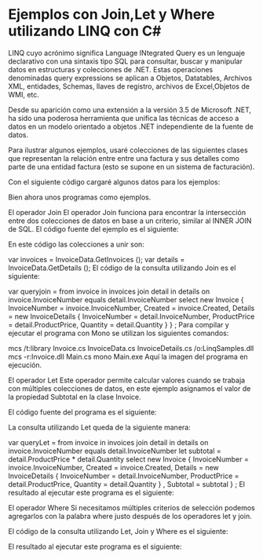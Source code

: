 # Ejemplos con Join,Let y Where utilizando LINQ con C#

LINQ cuyo acrónimo significa Language INtegrated Query es un lenguaje declarativo con una sintaxis tipo SQL para consultar, buscar y manipular datos en estructuras y colecciones de .NET. Estas operaciones denominadas query expressions se aplican a Objetos, Datatables, Archivos XML, entidades, Schemas, llaves de registro, archivos de Excel,Objetos de WMI, etc.

Desde su aparición como una extensión a la versión 3.5 de Microsoft .NET, ha sido una poderosa herramienta que unifica las técnicas de acceso a datos en un modelo orientado a objetos .NET independiente de la fuente de datos.

Para ilustrar algunos ejemplos, usaré colecciones de las siguientes clases que representan la relación entre entre una factura y sus detalles como parte de una entidad factura (esto se supone en un sistema de facturación).



Con el siguiente código cargaré algunos datos para los ejemplos:



Bien ahora unos programas como ejemplos.

El operador Join
El operador Join funciona para encontrar la intersección entre dos colecciones de datos en base a un criterio, similar al INNER JOIN de SQL. El código fuente del ejemplo es el siguiente:



En este código las colecciones a unir son:

var invoices = InvoiceData.GetInvoices ();
var details = InvoiceData.GetDetails ();
El código de la consulta utilizando Join es el siguiente:

var queryjoin = from invoice in invoices
  join detail in details on invoice.InvoiceNumber equals detail.InvoiceNumber
 select new Invoice
 {
  InvoiceNumber = invoice.InvoiceNumber,
  Created = invoice.Created,
  Details = new InvoiceDetails
  {
   InvoiceNumber = detail.InvoiceNumber,
   ProductPrice = detail.ProductPrice,
   Quantity = detail.Quantity
  }
 } ;
Para compilar y ejecutar el programa con Mono se utilizan los siguientes comandos:

mcs /t:library Invoice.cs InvoiceData.cs InvoiceDetails.cs /o:LinqSamples.dll
mcs -r:Invoice.dll Main.cs
mono Main.exe
Aquí la imagen del programa en ejecución.



El operador Let
Este operador permite calcular valores cuando se trabaja con múltiples colecciones de datos, en este ejemplo asignamos el valor de la propiedad Subtotal en la clase Invoice.

El código fuente del programa es el siguiente:



La consulta utilizando Let queda de la siguiente manera:

var queryLet = from invoice in invoices
 join detail in details on
 invoice.InvoiceNumber equals detail.InvoiceNumber
 let subtotal = detail.ProductPrice * detail.Quantity
 select new Invoice
 {
  InvoiceNumber = invoice.InvoiceNumber,
  Created = invoice.Created,
  Details = new InvoiceDetails
  {
   InvoiceNumber = detail.InvoiceNumber,
   ProductPrice = detail.ProductPrice,
   Quantity = detail.Quantity
  } ,
  Subtotal = subtotal
 } ;
El resultado al ejecutar este programa es el siguiente:



El operador Where
Si necesitamos múltiples criterios de selección podemos agregarlos con la palabra where justo después de los operadores let y join.

El código de la consulta utilizando Let, Join y Where es el siguiente:



El resultado al ejecutar este programa es el siguiente:
